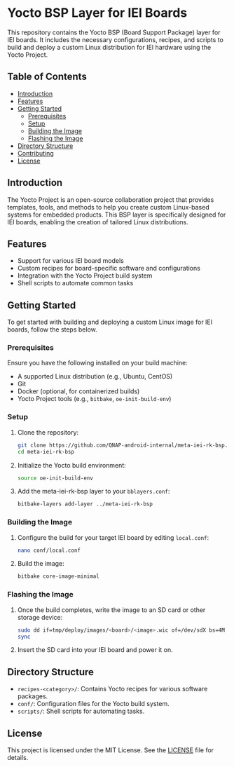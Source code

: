 # Yocto BSP Layer for IEI Boards

This repository contains the Yocto BSP (Board Support Package) layer for IEI boards. It includes the necessary configurations, recipes, and scripts to build and deploy a custom Linux distribution for IEI hardware using the Yocto Project.

## Table of Contents
- [Introduction](#introduction)
- [Features](#features)
- [Getting Started](#getting-started)
  - [Prerequisites](#prerequisites)
  - [Setup](#setup)
  - [Building the Image](#building-the-image)
  - [Flashing the Image](#flashing-the-image)
- [Directory Structure](#directory-structure)
- [Contributing](#contributing)
- [License](#license)

## Introduction

The Yocto Project is an open-source collaboration project that provides templates, tools, and methods to help you create custom Linux-based systems for embedded products. This BSP layer is specifically designed for IEI boards, enabling the creation of tailored Linux distributions.

## Features

- Support for various IEI board models
- Custom recipes for board-specific software and configurations
- Integration with the Yocto Project build system
- Shell scripts to automate common tasks

## Getting Started

To get started with building and deploying a custom Linux image for IEI boards, follow the steps below.

### Prerequisites

Ensure you have the following installed on your build machine:

- A supported Linux distribution (e.g., Ubuntu, CentOS)
- Git
- Docker (optional, for containerized builds)
- Yocto Project tools (e.g., `bitbake`, `oe-init-build-env`)

### Setup

1. Clone the repository:
    ```bash
    git clone https://github.com/QNAP-android-internal/meta-iei-rk-bsp.git
    cd meta-iei-rk-bsp
    ```

2. Initialize the Yocto build environment:
    ```bash
    source oe-init-build-env
    ```

3. Add the meta-iei-rk-bsp layer to your `bblayers.conf`:
    ```bash
    bitbake-layers add-layer ../meta-iei-rk-bsp
    ```

### Building the Image

1. Configure the build for your target IEI board by editing `local.conf`:
    ```bash
    nano conf/local.conf
    ```

2. Build the image:
    ```bash
    bitbake core-image-minimal
    ```

### Flashing the Image

1. Once the build completes, write the image to an SD card or other storage device:
    ```bash
    sudo dd if=tmp/deploy/images/<board>/<image>.wic of=/dev/sdX bs=4M
    sync
    ```

2. Insert the SD card into your IEI board and power it on.

## Directory Structure

- `recipes-<category>/`: Contains Yocto recipes for various software packages.
- `conf/`: Configuration files for the Yocto build system.
- `scripts/`: Shell scripts for automating tasks.

## License

This project is licensed under the MIT License. See the [LICENSE](LICENSE) file for details.
